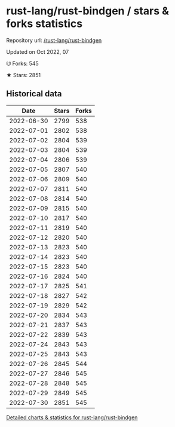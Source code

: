 # rust-lang/rust-bindgen / stars & forks statistics

Repository url: [/rust-lang/rust-bindgen](https://github.com/rust-lang/rust-bindgen)

Updated on Oct 2022, 07

☋ Forks: 545

★ Stars: 2851

## Historical data
| Date | Stars | Forks |
|------|-------|-------|
| 2022-06-30 | 2799 | 538 | 
| 2022-07-01 | 2802 | 538 | 
| 2022-07-02 | 2804 | 539 | 
| 2022-07-03 | 2804 | 539 | 
| 2022-07-04 | 2806 | 539 | 
| 2022-07-05 | 2807 | 540 | 
| 2022-07-06 | 2809 | 540 | 
| 2022-07-07 | 2811 | 540 | 
| 2022-07-08 | 2814 | 540 | 
| 2022-07-09 | 2815 | 540 | 
| 2022-07-10 | 2817 | 540 | 
| 2022-07-11 | 2819 | 540 | 
| 2022-07-12 | 2820 | 540 | 
| 2022-07-13 | 2823 | 540 | 
| 2022-07-14 | 2823 | 540 | 
| 2022-07-15 | 2823 | 540 | 
| 2022-07-16 | 2824 | 540 | 
| 2022-07-17 | 2825 | 541 | 
| 2022-07-18 | 2827 | 542 | 
| 2022-07-19 | 2829 | 542 | 
| 2022-07-20 | 2834 | 543 | 
| 2022-07-21 | 2837 | 543 | 
| 2022-07-22 | 2839 | 543 | 
| 2022-07-24 | 2843 | 543 | 
| 2022-07-25 | 2843 | 543 | 
| 2022-07-26 | 2845 | 544 | 
| 2022-07-27 | 2846 | 545 | 
| 2022-07-28 | 2848 | 545 | 
| 2022-07-29 | 2849 | 545 | 
| 2022-07-30 | 2851 | 545 | 


[Detailed charts & statistics for rust-lang/rust-bindgen](https://reviewgithub.com/rep/rust-lang/rust-bindgen)
